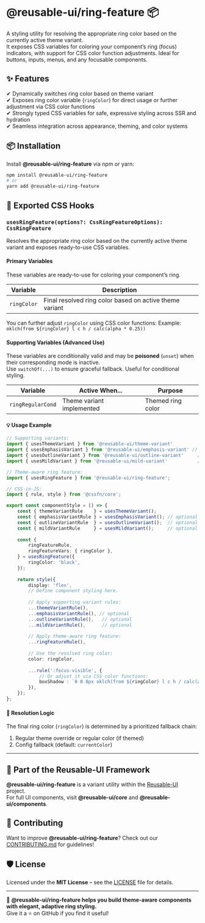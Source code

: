 # @reusable-ui/ring-feature 📦  

A styling utility for resolving the appropriate ring color based on the currently active theme variant.  
It exposes CSS variables for coloring your component’s ring (focus) indicators, with support for CSS color function adjustments.
Ideal for buttons, inputs, menus, and any focusable components.

## ✨ Features
✔ Dynamically switches ring color based on theme variant  
✔ Exposes ring color variable (`ringColor`) for direct usage or further adjustment via CSS color functions  
✔ Strongly typed CSS variables for safe, expressive styling across SSR and hydration  
✔ Seamless integration across appearance, theming, and color systems  

## 📦 Installation
Install **@reusable-ui/ring-feature** via npm or yarn:

```sh
npm install @reusable-ui/ring-feature
# or
yarn add @reusable-ui/ring-feature
```

## 🧩 Exported CSS Hooks

### `usesRingFeature(options?: CssRingFeatureOptions): CssRingFeature`

Resolves the appropriate ring color based on the currently active theme variant and exposes ready-to-use CSS variables.

#### Primary Variables

These variables are ready-to-use for coloring your component’s ring.

| Variable    | Description                                             |
|-------------|---------------------------------------------------------|
| `ringColor` | Final resolved ring color based on active theme variant |

You can further adjust `ringColor` using CSS color functions:
Example: `oklch(from ${ringColor} l c h / calc(alpha * 0.25))`

#### Supporting Variables (Advanced Use)

These variables are conditionally valid and may be **poisoned** (`unset`) when their corresponding mode is inactive.  
Use `switchOf(...)` to ensure graceful fallback. Useful for conditional styling.

| Variable          | Active When...            | Purpose           |
|-------------------|---------------------------|-------------------|
| `ringRegularCond` | Theme variant implemented | Themed ring color |

#### 💡 Usage Example

```ts
// Supporting variants:
import { usesThemeVariant } from '@reusable-ui/theme-variant'
import { usesEmphasisVariant } from '@reusable-ui/emphasis-variant' // optional
import { usesOutlineVariant } from '@reusable-ui/outline-variant'     // optional
import { usesMildVariant } from '@reusable-ui/mild-variant'           // optional

// Theme-aware ring feature:
import { usesRingFeature } from '@reusable-ui/ring-feature';

// CSS-in-JS:
import { rule, style } from '@cssfn/core';

export const componentStyle = () => {
    const { themeVariantRule    } = usesThemeVariant();
    const { emphasisVariantRule } = usesEmphasisVariant(); // optional
    const { outlineVariantRule  } = usesOutlineVariant();  // optional
    const { mildVariantRule     } = usesMildVariant();     // optional
    
    const {
        ringFeatureRule,
        ringFeatureVars: { ringColor },
    } = usesRingFeature({
        ringColor: 'black',
    });
    
    return style({
        display: 'flex',
        // Define component styling here.
        
        // Apply supporting variant rules:
        ...themeVariantRule(),
        ...emphasisVariantRule(), // optional
        ...outlineVariantRule(),   // optional
        ...mildVariantRule(),      // optional
        
        // Apply theme-aware ring feature:
        ...ringFeatureRule(),
        
        // Use the resolved ring color:
        color: ringColor,
        
        ...rule(':focus-visible', {
            // Or adjust it via CSS color functions:
            boxShadow : `0 0 8px oklch(from ${ringColor} l c h / calc(alpha * 0.25))`,
        }),
    });
};
```

#### 🧠 Resolution Logic

The final ring color (`ringColor`) is determined by a prioritized fallback chain:

1. Regular theme override or regular color (if themed)
2. Config fallback (default: `currentColor`)

---

## 📖 Part of the Reusable-UI Framework  
**@reusable-ui/ring-feature** is a variant utility within the [Reusable-UI](https://github.com/reusable-ui/reusable-ui-monorepo) project.  
For full UI components, visit **@reusable-ui/core** and **@reusable-ui/components**.

## 🤝 Contributing  
Want to improve **@reusable-ui/ring-feature**? Check out our [CONTRIBUTING.md](./CONTRIBUTING.md) for guidelines!  

## 🛡️ License  
Licensed under the **MIT License** – see the [LICENSE](./LICENSE) file for details.  

---

🚀 **@reusable-ui/ring-feature helps you build theme-aware components with elegant, adaptive ring styling.**  
Give it a ⭐ on GitHub if you find it useful!  
